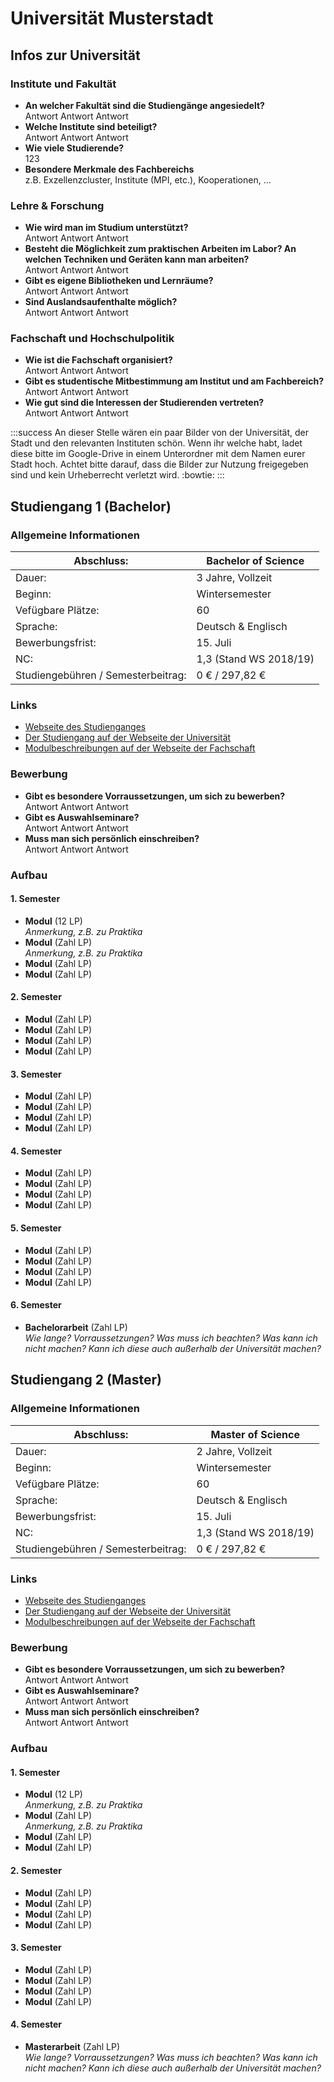 # Universität Musterstadt
## Infos zur Universität
### Institute und Fakultät
- **An welcher Fakultät sind die Studiengänge angesiedelt?** <br>
Antwort Antwort Antwort
- **Welche Institute sind beteiligt?** <br>
Antwort Antwort Antwort
- **Wie viele Studierende?** <br>
123
- **Besondere Merkmale des Fachbereichs** <br>
z.B. Exzellenzcluster, Institute (MPI, etc.), Kooperationen, ...

### Lehre & Forschung
- **Wie wird man im Studium unterstützt?** <br>
Antwort Antwort Antwort
- **Besteht die Möglichkeit zum praktischen Arbeiten im Labor? An welchen Techniken und Geräten kann man arbeiten?** <br>
Antwort Antwort Antwort
- **Gibt es eigene Bibliotheken und Lernräume?** <br>
Antwort Antwort Antwort
- **Sind Auslandsaufenthalte möglich?** <br>
Antwort Antwort Antwort

### Fachschaft und Hochschulpolitik
- **Wie ist die Fachschaft organisiert?** <br>
Antwort Antwort Antwort
- **Gibt es studentische Mitbestimmung am Institut und am Fachbereich?** <br>
Antwort Antwort Antwort
- **Wie gut sind die Interessen der Studierenden vertreten?** <br>
Antwort Antwort Antwort

:::success
An dieser Stelle wären ein paar Bilder von der Universität, der Stadt und den relevanten Instituten schön. Wenn ihr welche habt, ladet diese bitte im Google-Drive in einem Unterordner mit dem Namen eurer Stadt hoch. Achtet bitte darauf, dass die Bilder zur Nutzung freigegeben sind und kein Urheberrecht verletzt wird. :bowtie: 
:::

## Studiengang 1 (Bachelor)
### Allgemeine Informationen
|Abschluss:|Bachelor of Science|
| -------- | -------- |
|Dauer:| 3 Jahre, Vollzeit|
|Beginn:|Wintersemester|
|Vefügbare Plätze:|60|
|Sprache:|Deutsch & Englisch|
|Bewerbungsfrist:|15. Juli|
|NC:|1,3 (Stand WS 2018/19)|
|Studiengebühren / Semesterbeitrag:|0 € / 297,82 €|

### Links
* [Webseite des Studienganges](https://www.limes-institut-bonn.de/studium-lehre/bsc-molekulare-biomedizin/)
* [Der Studiengang auf der Webseite der Universität](https://www.uni-bonn.de/studium/vor-dem-studium/faecher/molekulare-biomedizin/molekulare-biomedizin-bachelor-of-science/molekulare-biomedizin-bachelor-of-science-ein-fach)
* [Modulbeschreibungen auf der Webseite der Fachschaft](http://www.molbiomed.de/bachelor.html)

### Bewerbung
- **Gibt es besondere Vorraussetzungen, um sich zu bewerben?** <br>
Antwort Antwort Antwort
- **Gibt es Auswahlseminare?** <br>
Antwort Antwort Antwort
- **Muss man sich persönlich einschreiben?** <br>
Antwort Antwort Antwort

### Aufbau
#### 1. Semester
- **Modul** (12 LP)
<br> *Anmerkung, z.B. zu Praktika*
- **Modul** (Zahl LP)
<br> *Anmerkung, z.B. zu Praktika*
- **Modul** (Zahl LP)
- **Modul** (Zahl LP)

#### 2. Semester
- **Modul** (Zahl LP)
- **Modul** (Zahl LP)
- **Modul** (Zahl LP)
- **Modul** (Zahl LP)

#### 3. Semester
- **Modul** (Zahl LP)
- **Modul** (Zahl LP)
- **Modul** (Zahl LP)
- **Modul** (Zahl LP)

#### 4. Semester
- **Modul** (Zahl LP)
- **Modul** (Zahl LP)
- **Modul** (Zahl LP)
- **Modul** (Zahl LP)

#### 5. Semester
- **Modul** (Zahl LP)
- **Modul** (Zahl LP)
- **Modul** (Zahl LP)
- **Modul** (Zahl LP)

#### 6. Semester
- **Bachelorarbeit** (Zahl LP) <br>
*Wie lange? Vorraussetzungen? Was muss ich beachten? Was kann ich nicht machen? Kann ich diese auch außerhalb der Universität machen?*

## Studiengang 2 (Master)
### Allgemeine Informationen
|Abschluss:|Master of Science|
| -------- | -------- |
|Dauer:| 2 Jahre, Vollzeit|
|Beginn:|Wintersemester|
|Vefügbare Plätze:|60|
|Sprache:|Deutsch & Englisch|
|Bewerbungsfrist:|15. Juli|
|NC:|1,3 (Stand WS 2018/19)|
|Studiengebühren / Semesterbeitrag:|0 € / 297,82 €|

### Links
* [Webseite des Studienganges](https://www.limes-institut-bonn.de/studium-lehre/bsc-molekulare-biomedizin/)
* [Der Studiengang auf der Webseite der Universität](https://www.uni-bonn.de/studium/vor-dem-studium/faecher/molekulare-biomedizin/molekulare-biomedizin-bachelor-of-science/molekulare-biomedizin-bachelor-of-science-ein-fach)
* [Modulbeschreibungen auf der Webseite der Fachschaft](http://www.molbiomed.de/bachelor.html)

### Bewerbung
- **Gibt es besondere Vorraussetzungen, um sich zu bewerben?** <br>
Antwort Antwort Antwort
- **Gibt es Auswahlseminare?** <br>
Antwort Antwort Antwort
- **Muss man sich persönlich einschreiben?** <br>
Antwort Antwort Antwort

### Aufbau
#### 1. Semester
- **Modul** (12 LP)
<br> *Anmerkung, z.B. zu Praktika*
- **Modul** (Zahl LP)
<br> *Anmerkung, z.B. zu Praktika*
- **Modul** (Zahl LP)
- **Modul** (Zahl LP)

#### 2. Semester
- **Modul** (Zahl LP)
- **Modul** (Zahl LP)
- **Modul** (Zahl LP)
- **Modul** (Zahl LP)

#### 3. Semester
- **Modul** (Zahl LP)
- **Modul** (Zahl LP)
- **Modul** (Zahl LP)
- **Modul** (Zahl LP)

#### 4. Semester
- **Masterarbeit** (Zahl LP) <br>
*Wie lange? Vorraussetzungen? Was muss ich beachten? Was kann ich nicht machen? Kann ich diese auch außerhalb der Universität machen?*
